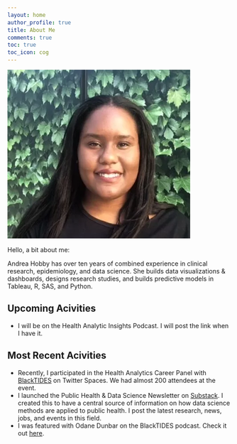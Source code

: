 ```yaml
---
layout: home
author_profile: true
title: About Me
comments: true
toc: true
toc_icon: cog
---
```


![image tooltip here](/images/hoyaahobby_edited.webp)


Hello, a bit about me:


Andrea Hobby has over ten years of combined experience in clinical research, epidemiology, and data science. She builds data visualizations & dashboards, designs research studies, and  builds predictive models in Tableau, R, SAS, and Python.


## Upcoming Acivities 
- I will be on the Health Analytic Insights Podcast. I will post the link when I have it. 

## Most Recent Acivities 

- Recently, I participated in the Health Analytics Career Panel with [BlackTIDES](https://twitter.com/BlackTIDES1) on Twitter Spaces. We had almost 200 attendees at the event.
- I launched the Public Health & Data Science Newsletter on [Substack](https://publichealthdatascience.substack.com/). I created this to have a central source of information on how data science methods are applied to public health. I post the latest research, news, jobs, and events in this field. 
- I was featured with Odane Dunbar on the BlackTIDES podcast. Check it out [here](https://open.spotify.com/episode/0xuL7yHq1H4EU998q9FnEx).





